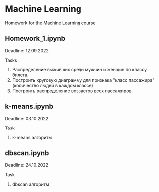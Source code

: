 # Machine Learning

Homework for the Machine Learning course

## Homework_1.ipynb

Deadline: 12.09.2022

Tasks
1. Распределение выживших среди мужчин и женщин по классу билета.
2. Построить круговую диаграмму для признака "класс пассажира" (количество людей в каждом классе)
3. Построить распределение возрастов всех пассажиров.

## k-means.ipynb

Deadline: 03.10.2022

Task
1. k-means алгоритм

## dbscan.ipynb

Deadline: 24.10.2022

Task
1. dbscan алгоритм
